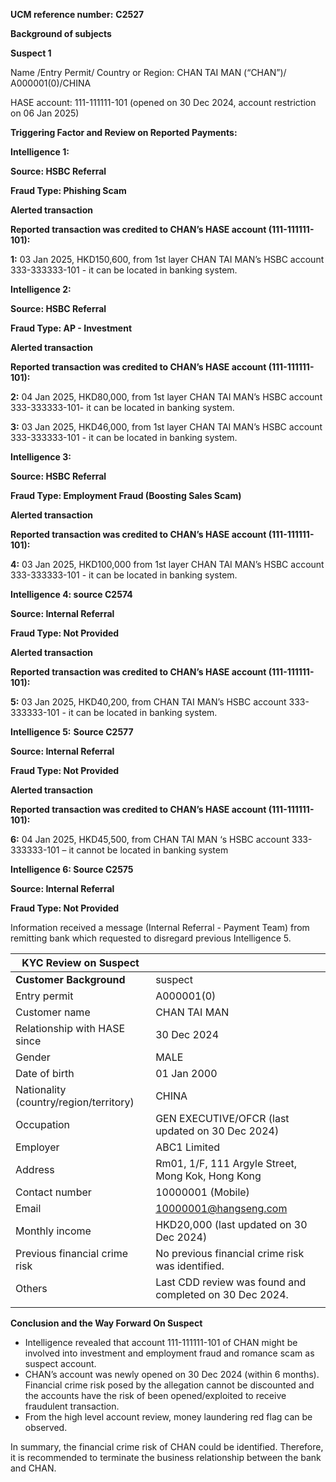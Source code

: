 **UCM reference number:** **C2527**

**Background of subjects**

**Suspect 1**

Name /Entry Permit/ Country or Region: CHAN TAI MAN (“CHAN”)/ A000001(0)/CHINA

HASE account: 111-111111-101 (opened on 30 Dec 2024, account restriction on 06 Jan 2025)

**Triggering Factor and Review on Reported Payments:**

**Intelligence 1:**

**Source: HSBC Referral**

**Fraud Type: Phishing Scam**

**Alerted transaction**

**Reported transaction was credited to CHAN’s HASE account (111-111111-101):**

**1:** 03 Jan 2025, HKD150,600, from 1st layer CHAN TAI MAN’s HSBC account 333-333333-101 - it can be located in banking system.

**Intelligence 2:**

**Source: HSBC Referral**

**Fraud Type: AP - Investment**

**Alerted transaction**

**Reported transaction was credited to CHAN’s HASE account (111-111111-101):**

**2:** 04 Jan 2025, HKD80,000, from 1st layer CHAN TAI MAN’s HSBC account 333-333333-101- it can be located in banking system.

**3:** 03 Jan 2025, HKD46,000, from 1st layer CHAN TAI MAN’s HSBC account 333-333333-101 - it can be located in banking system.

**Intelligence 3:**

**Source: HSBC Referral**

**Fraud Type: Employment Fraud (Boosting Sales Scam)**

**Alerted transaction**

**Reported transaction was credited to CHAN’s HASE account (111-111111-101):**

**4:** 03 Jan 2025, HKD100,000 from 1st layer CHAN TAI MAN’s HSBC account 333-333333-101 - it can be located in banking system.

**Intelligence 4: source C2574**

**Source: Internal Referral**

**Fraud Type: Not Provided**

**Alerted transaction**

**Reported transaction was credited to CHAN’s HASE account (111-111111-101):**

**5:** 03 Jan 2025, HKD40,200, from CHAN TAI MAN’s HSBC account 333-333333-101 - it can be located in banking system.

**Intelligence 5:** **Source C2577**

**Source: Internal Referral**

**Fraud Type: Not Provided**

**Alerted transaction**

**Reported transaction was credited to CHAN’s HASE account (111-111111-101):**

**6:** 04 Jan 2025, HKD45,500, from CHAN TAI MAN ‘s HSBC account 333-333333-101 – it cannot be located in banking system

**Intelligence 6: Source C2575**

**Source: Internal Referral**

**Fraud Type: Not Provided**

Information received a message (Internal Referral - Payment Team) from remitting bank which requested to disregard previous Intelligence 5.

| **KYC Review on Suspect** |  |
| --- | --- |
| **Customer Background** | suspect |
| Entry permit | A000001(0) |
| Customer name | CHAN TAI MAN |
| Relationship with HASE since | 30 Dec 2024 |
| Gender | MALE |
| Date of birth | 01 Jan 2000 |
| Nationality (country/region/territory) | CHINA |
| Occupation | GEN EXECUTIVE/OFCR (last updated on 30 Dec 2024) |
| Employer | ABC1 Limited |
| Address | Rm01, 1/F, 111 Argyle Street, Mong Kok, Hong Kong |
| Contact number | 10000001 (Mobile) |
| Email | 10000001@hangseng.com |
| Monthly income | HKD20,000 (last updated on 30 Dec 2024) |
| Previous financial crime risk | No previous financial crime risk was identified. |
| Others | Last CDD review was found and completed on 30 Dec 2024. |
|  |

**Conclusion and the Way Forward On Suspect**

* Intelligence revealed that account 111-111111-101 of CHAN might be involved into investment and employment fraud and romance scam as suspect account.
* CHAN’s account was newly opened on 30 Dec 2024 (within 6 months). Financial crime risk posed by the allegation cannot be discounted and the accounts have the risk of been opened/exploited to receive fraudulent transaction.
* From the high level account review, money laundering red flag can be observed.

In summary, the financial crime risk of CHAN could be identified. Therefore, it is recommended to terminate the business relationship between the bank and CHAN.
